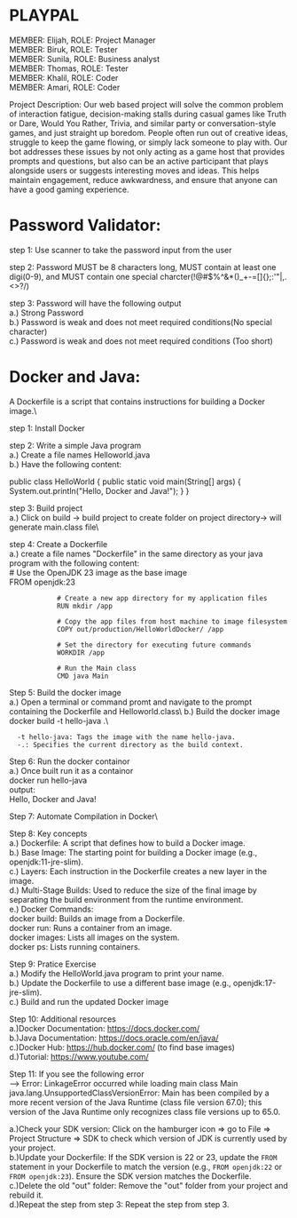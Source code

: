 # PLAYPAL 

MEMBER: Elijah,           ROLE: Project Manager\
MEMBER: Biruk,            ROLE: Tester\
MEMBER: Sunila,           ROLE: Business analyst\
MEMBER: Thomas,           ROLE: Tester\
MEMBER: Khalil,           ROLE: Coder\
MEMBER: Amari,            ROLE: Coder

Project Description: 
Our web based project will solve the common problem of interaction fatigue, decision-making stalls during casual games like Truth or Dare, Would You Rather, Trivia, and similar party or conversation-style games, and just straight up boredom. People often run out of creative ideas, struggle to keep the game flowing, or simply lack someone to play with. Our bot addresses these issues by not only acting as a game host that provides prompts and questions, but also can be an active participant that plays alongside users or suggests interesting moves and ideas. This helps maintain engagement, reduce awkwardness, and ensure that anyone can have a good gaming experience.

# Password Validator:

step 1: Use scanner to take the password input from the user

step 2: Password MUST be 8 characters long, MUST contain at least one digi(0-9), and MUST contain one special charcter(!@#$%^&*()_+-=[]{};:'"\|,.<>?/)

step 3: Password will have the following output\
  a.) Strong Password\
  b.) Password is weak and does not meet required conditions(No special character)\
  c.) Password is weak and does not meet required conditions (Too short)

# Docker and Java: 

A Dockerfile is a script that contains instructions for building a Docker image.\

step 1: Install Docker 

step 2: Write a simple Java program\
  a.) Create a file names Helloworld.java\
  b.) Have the following content:
  
  public class HelloWorld {
    public static void main(String[] args) {
        System.out.println("Hello, Docker and Java!");
    }
}

step 3: Build project\
  a.) Click on build -> build project to create folder on project directory-> will generate main.class file\

step 4: Create a Dockerfile\
  a.) create a file names "Dockerfile" in the same directory as your java program with the following content:\
       # Use the OpenJDK 23 image as the base image\
                FROM openjdk:23
                
                # Create a new app directory for my application files
                RUN mkdir /app
                
                # Copy the app files from host machine to image filesystem
                COPY out/production/HelloWorldDocker/ /app
                
                # Set the directory for executing future commands
                WORKDIR /app
                
                # Run the Main class
                CMD java Main

Step 5: Build the docker image\
  a.) Open a terminal or command promt and navigate to the prompt containing the Dockerfile and Helloworld.class\ 
  b.) Build the docker image\
              docker build -t hello-java .\
            
      -t hello-java: Tags the image with the name hello-java.
      -.: Specifies the current directory as the build context.

Step 6: Run the docker containor\
  a.) Once built run it as a containor\
       docker run hello-java\
     output:\
       Hello, Docker and Java!

Step 7: Automate Compilation in Docker\

Step 8: Key concepts\
    a.) Dockerfile: A script that defines how to build a Docker image.\
    b.) Base Image: The starting point for building a Docker image (e.g., openjdk:11-jre-slim).\
    c.) Layers: Each instruction in the Dockerfile creates a new layer in the image.\
    d.) Multi-Stage Builds: Used to reduce the size of the final image by separating the build environment from the runtime environment.\
    e.) Docker Commands:\
              docker build: Builds an image from a Dockerfile.\
              docker run: Runs a container from an image.\
              docker images: Lists all images on the system.\
              docker ps: Lists running containers.
              
Step 9: Pratice Exercise\
   a.) Modify the HelloWorld.java program to print your name.\
   b.) Update the Dockerfile to use a different base image (e.g., openjdk:17-jre-slim).\
   c.) Build and run the updated Docker image
   
Step 10: Additional resources\
   a.)Docker Documentation: https://docs.docker.com/ \
   b.)Java Documentation: https://docs.oracle.com/en/java/ \
   c.)Docker Hub: https://hub.docker.com/ (to find base images) \
   d.)Tutorial: https://www.youtube.com/ 

Step 11: If you see the following error\
--> Error: LinkageError occurred while loading main class Main java.lang.UnsupportedClassVersionError: Main has been compiled by a more recent version of the Java Runtime (class file version 67.0); this version of the Java Runtime only recognizes class file versions up to 65.0.

   a.)Check your SDK version: Click on the hamburger icon => go to File => Project Structure => SDK to check which version of JDK is currently used by your project.\
   b.)Update your Dockerfile: If the SDK version is 22 or 23, update the `FROM` statement in your Dockerfile to match the version (e.g., `FROM openjdk:22` or `FROM openjdk:23`). Ensure the SDK version matches the Dockerfile.\
   c.)Delete the old "out" folder: Remove the "out" folder from your project and rebuild it.\
   d.)Repeat the step from step 3: Repeat the step from step 3.




